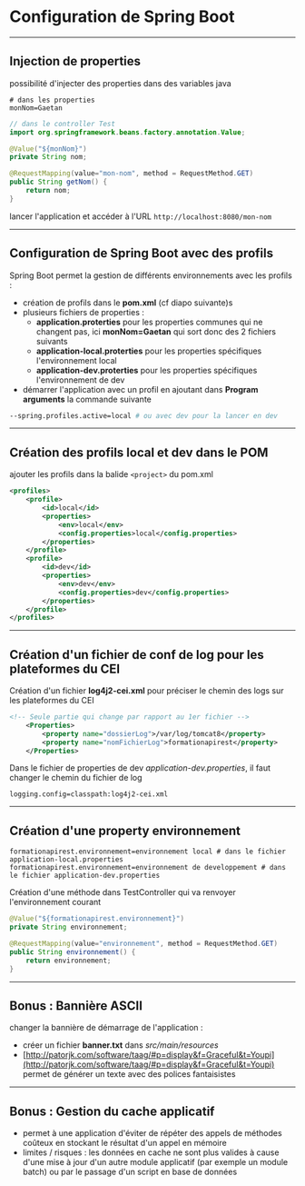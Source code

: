 # Configuration de Spring Boot

----

## Injection de properties

possibilité d'injecter des properties dans des variables java

```properties
# dans les properties
monNom=Gaetan
```

```java
// dans le controller Test
import org.springframework.beans.factory.annotation.Value;

@Value("${monNom}")
private String nom;

@RequestMapping(value="mon-nom", method = RequestMethod.GET)
public String getNom() {
	return nom;
}
```

lancer l'application et accéder à l'URL `http://localhost:8080/mon-nom`

----

## Configuration de Spring Boot avec des profils

Spring Boot permet la gestion de différents environnements avec les profils :
- création de profils dans le **pom.xml** (cf diapo suivante)s
- plusieurs fichiers de properties :
	- **application.proterties** pour les properties communes qui ne changent pas, ici **monNom=Gaetan** qui sort donc des 2 fichiers suivants
	- **application-local.proterties** pour les properties spécifiques l'environnement local
	- **application-dev.proterties** pour les properties spécifiques l'environnement de dev
- démarrer l'application avec un profil en ajoutant dans **Program arguments** la commande suivante
```bash
--spring.profiles.active=local # ou avec dev pour la lancer en dev
```

----

## Création des profils local et dev dans le POM

ajouter les profils dans la balide `<project>` du pom.xml

```xml
<profiles>
	<profile>
		<id>local</id>
		<properties>
			<env>local</env>
			<config.properties>local</config.properties>
		</properties>
	</profile>
	<profile>
		<id>dev</id>
		<properties>
			<env>dev</env>
			<config.properties>dev</config.properties>
		</properties>
	</profile>
</profiles>
```

----

## Création d'un fichier de conf de log pour les plateformes du CEI

Création d'un fichier **log4j2-cei.xml** pour préciser le chemin des logs sur les plateformes du CEI

```xml
<!-- Seule partie qui change par rapport au 1er fichier -->
	<Properties>
		<property name="dossierLog">/var/log/tomcat8</property>
		<property name="nomFichierLog">formationapirest</property>
	</Properties>
```

Dans le fichier de properties de dev *application-dev.properties*, il faut changer le chemin du fichier de log
```properties
logging.config=classpath:log4j2-cei.xml
```

----

## Création d'une property environnement

```properties
formationapirest.environnement=environnement local # dans le fichier application-local.properties
formationapirest.environnement=environnement de developpement # dans le fichier application-dev.properties
```

Création d'une méthode dans TestController qui va renvoyer l'environnement courant
```java
@Value("${formationapirest.environnement}")
private String environnement;

@RequestMapping(value="environnement", method = RequestMethod.GET)
public String environnement() {
	return environnement;
}
```

----

## Bonus : Bannière ASCII

changer la bannière de démarrage de l'application :
- créer un fichier **banner.txt** dans *src/main/resources*
- [http://patorjk.com/software/taag/#p=display&f=Graceful&t=Youpi](http://patorjk.com/software/taag/#p=display&f=Graceful&t=Youpi) permet de générer un texte avec des polices fantaisistes

----

## Bonus : Gestion du cache applicatif

- permet à une application d'éviter de répéter des appels de méthodes coûteux en stockant le résultat d'un appel en mémoire
- limites / risques : les données en cache ne sont plus valides à cause d'une mise à jour d'un autre module applicatif (par exemple un module batch) ou par le passage d'un script en base de données